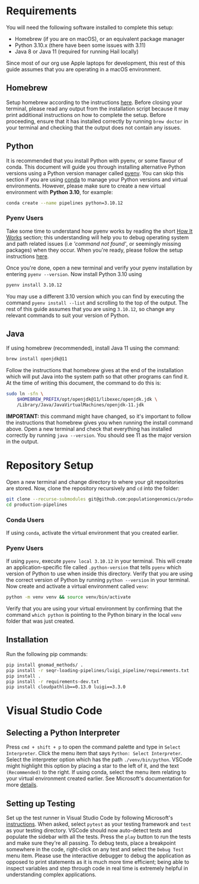 # Requirements

You will need the following software installed to complete this setup:

- Homebrew (if you are on macOS), or an equivalent package manager
- Python 3.10.x (there have been some issues with 3.11)
- Java 8 or Java 11 (required for running Hail locally)

Since most of our org use Apple laptops for development, this rest of this guide assumes
that you are operating in a macOS environment.

## Homebrew

Setup homebrew according to the instructions [here](https://brew.sh/). Before closing
your terminal, please read any output from the installation script because it may print
additional instructions on how to complete the setup. Before proceeding, ensure that it
has installed correctly by running `brew doctor` in your terminal and checking that the
output does not contain any issues.

## Python

It is recommended that you install Python with pyenv, or some flavour of conda. This
document will guide you through installing alternative Python versions using a Python
version manager called [pyenv](https://github.com/pyenv/pyenv). You can skip this section
if you are using [conda](https://docs.conda.io/en/latest/) to manage your Python versions
and virtual environments. However, please make sure to create a new virtual environment
with **Python 3.10**, for example:

```sh
conda create --name pipelines python=3.10.12
```

### Pyenv Users

Take some time to understand how pyenv works by reading the short
[How It Works](https://github.com/pyenv/pyenv#how-it-works) section; this understanding
will help you to debug operating system and path related issues (i.e _'command not
found'_, or seemingly missing packages) when they occur. When you're ready, please
follow the setup instructions [here](https://github.com/pyenv/pyenv#installation).

Once you're done, open a new terminal and verify your pyenv installation by entering
`pyenv --version`. Now install Python 3.10 using

```sh
pyenv install 3.10.12
```

You may use a different 3.10 version which you can find by executing the command
`pyenv install --list` and scrolling to the top of the output. The rest of this guide
assumes that you are using `3.10.12`, so change any relevant commands to suit your
version of Python.

## Java

If using homebrew (recommended), install Java 11 using the command:

```sh
brew install openjdk@11
```

Follow the instructions that homebrew gives at the end of the installation which will
put Java into the system path so that other programs can find it. At the time of writing
this document, the command to do this is:

```sh
sudo ln -sfn \
    $HOMEBREW_PREFIX/opt/openjdk@11/libexec/openjdk.jdk \
    /Library/Java/JavaVirtualMachines/openjdk-11.jdk
```

**IMPORTANT:** this command might have changed, so it's important to follow the
instructions that homebrew gives you when running the install command above. Open a new
terminal and check that everything has installed correctly by running `java --version`.
You should see 11 as the major version in the output.

# Repository Setup

Open a new terminal and change directory to where your git repositories are stored. Now,
clone the repository recursively and `cd` into the folder:

```sh
git clone --recurse-submodules git@github.com:populationgenomics/production-pipelines.git
cd production-pipelines
```

### Conda Users

If using `conda`, activate the virtual environment that you created earlier.

### Pyenv Users

If using `pyenv`, execute `pyenv local 3.10.12` in your terminal. This will create an
application-specific file called `.python-version` that tells `pyenv` which version of
Python to use when inside this directory. Verify that you are using the correct version
of Python by running `python --version` in your terminal. Now create and activate a virtual
environment called `venv`:

```sh
python -m venv venv && source venv/bin/activate
```

Verify that you are using your virtual environment by confirming that the command
`which python` is pointing to the Python binary in the local `venv` folder that
was just created.

## Installation

Run the following pip commands:

```sh
pip install gnomad_methods/ .
pip install -r seqr-loading-pipelines/luigi_pipeline/requirements.txt
pip install .
pip install -r requirements-dev.txt
pip install cloudpathlib==0.13.0 luigi==3.3.0
```

# Visual Studio Code

## Selecting a Python Interpreter

Press `cmd + shift + p` to open the command palette and type in `Select Interpreter`.
Click the menu item that says `Python: Select Interpreter`. Select the interpreter
option which has the path `./venv/bin/python`. VSCode might highlight this option by
placing a star to the left of it, and the text `(Recommended)` to the right. If using
conda, select the menu item relating to your virtual environment created earlier. See
Microsoft's documentation for more [details](https://code.visualstudio.com/docs/python/environments#_creating-environments).

## Setting up Testing

Set up the test runner in Visual Studio Code by following Microsoft's
[instructions](https://code.visualstudio.com/docs/python/testing#_configure-tests). When
asked, select `pytest` as your testing framework and `test` as your testing directory.
VSCode should now auto-detect tests and populate the sidebar with all the tests. Press
the `play` button to run the tests and make sure they're all passing. To debug tests,
place a breakpoint somewhere in the code, right-click on any test and select the
`Debug Test` menu item. Please use the interactive debugger to debug the application as
opposed to print statements as it is much more time efficient; being able to inspect
variables and step through code in real time is extremely helpful in understanding
complex applications.
